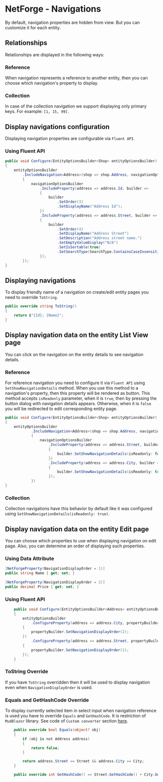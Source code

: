 # NetForge - Navigations

By default, navigation properties are hidden from view. But you can customize it for each entity.

## Relationships

Relationships are displayed in the following ways:

### Reference

When navigation represents a reference to another entity, then you can choose which navigation's property to display.

### Collection

In case of the collection navigation we support displaying only primary keys. For example: `[1, 15, 99]`.

## Display navigations configuration

Displaying navigation properties are configurable via `Fluent API`.

### Using Fluent API

```csharp
public void Configure(EntityOptionsBuilder<Shop> entityOptionsBuilder)
{
    entityOptionsBuilder
        .IncludeNavigation<Address>(shop => shop.Address, navigationOptionsBuilder =>
        {
            navigationOptionsBuilder
                .IncludeProperty(address => address.Id, builder =>
                {
                    builder
                        .SetOrder(3)
                        .SetDisplayName("Address Id");
                })
                .IncludeProperty(address => address.Street, builder =>
                {
                    builder
                        .SetOrder(4)
                        .SetDisplayName("Address Street")
                        .SetDescription("Address street name.")
                        .SetEmptyValueDisplay("N/A")
                        .SetIsSortable(true)
                        .SetSearchType(SearchType.ContainsCaseInsensitive);
                });
        });
}
```

## Displaying navigations

To display friendly name of a navigation on create/edit entity pages you need to override `ToString`.

```csharp
public override string ToString()
{
    return $"{Id}; {Name}";
}
```

## Display navigation data on the entity List View page

You can click on the navigation on the entity details to see navigation details.

### Reference

For reference navigation you need to configure it via `Fluent API` using `SetShowNavigationDetails` method.
When you use this method to a navigation's property, then this property will be rendered as button.
This method accepts `isReadonly` parameter, when it is `true`, then by pressing the button dialog with navigation details appears.
Otherwise, when it is `false` you will be redirected to edit corresponding entity page.

```csharp
public void Configure(EntityOptionsBuilder<Shop> entityOptionsBuilder)
{
    entityOptionsBuilder
            .IncludeNavigation<Address>(shop => shop.Address, navigationOptionsBuilder =>
            {
                navigationOptionsBuilder
                    .IncludeProperty(address => address.Street, builder =>
                    {
                        builder.SetShowNavigationDetails(isReadonly: false);
                    })
                    .IncludeProperty(address => address.City, builder =>
                    {
                        builder.SetShowNavigationDetails(isReadonly: true);
                    });
            })
}
```

### Collection

Collection navigations have this behavior by default like it was configured using `SetShowNavigationDetails(isReadonly: true)`.

## Display navigation data on the entity Edit page

You can choose which properties to use when displaying navigation on edit page.
Also, you can determine an order of displaying such properties.

### Using Data Attribute

```csharp
[NetForgeProperty(NavigationDisplayOrder = 1)]
public string Name { get; set; }
 
[NetForgeProperty(NavigationDisplayOrder = 2)]
public decimal Price { get; set; }
```

### Using Fluent API

```csharp
    public void Configure(EntityOptionsBuilder<Address> entityOptionsBuilder)
    {
        entityOptionsBuilder
            .ConfigureProperty(address => address.City, propertyBuilder =>
        {
            propertyBuilder.SetNavigationDisplayOrder(2);
        })
            .ConfigureProperty(address => address.Street, propertyBuilder =>
        {
            propertyBuilder.SetNavigationDisplayOrder(1);
        });
    }
```

### ToString Override

If you have `ToString` overridden then it will be used to display navigation even when `NavigationDisplayOrder` is used.

### Equals and GetHashCode Override

To display currently selected item in select input when navigation reference is used you have to override `Equals` and `GetHashCode`.
It is restriction of `MudBlazor` library. See code of `Custom converter` section [here](https://www.mudblazor.com/components/select).

```csharp
    public override bool Equals(object? obj)
    {
        if (obj is not Address address)
        {
            return false;
        }

        return address.Street == Street && address.City == City;
    }

    public override int GetHashCode() => Street.GetHashCode() + City.GetHashCode();
```